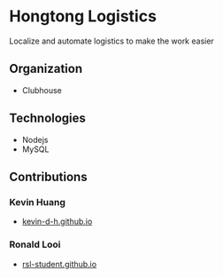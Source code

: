 # Hongtong Logistics
Localize and automate logistics to make the work easier

## Organization
 - Clubhouse

## Technologies
 - Nodejs
 - MySQL

## Contributions

### Kevin Huang
 -  [kevin-d-h.github.io](https://kevin-d-h.github.io/myCV/) 
### Ronald Looi
 - [rsl-student.github.io](https://rsl-student.github.io)
